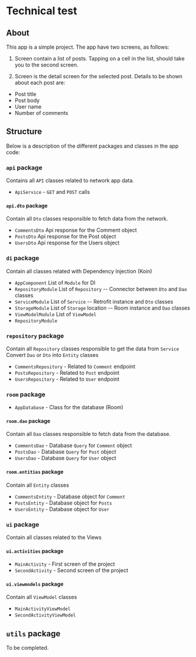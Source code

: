 Technical test
================================
## About
This app is a simple project.
The app have two screens, as follows:

1. Screen contain a list of posts. Tapping on a cell in the list, should take you to the second screen. 

2. Screen is the detail screen for the selected post. Details to be shown about each post are:
* Post title
* Post body
* User name
* Number of comments


## Structure 

Below is a description of the different packages and classes in the app code:

### `api` package
Contains all `API` classes related to network app data.
* `ApiService` - `GET` and `POST` calls

#### `api.dto` package
Contain all `Dto` classes responsible to fetch data from the network.
* `CommentsDto` Api response for the Comment object
* `PostsDto` Api response for the Post object
* `UsersDto` Api response for the Users object

### `di` package
Contain all classes related with Dependency Injection (Koin)
* `AppComponent`      List of `Module` for DI
* `RepositoryModule`  List of `Repository` -- Connector between `Dto` and `Dao` classes
* `ServiceModule` List of `Service` -- Retrofit instance and `Dto` classes
* `StorageModule` List of `Storage` location -- Room instance and `Dao` classes
* `ViewModelModule` List of `ViewModel`
* `RepositoryModule`

### `repository` package
Contain all `Repository` classes responsible to get the data from `Service`
Convert `Dao` or `Dto` into `Entity` classes
* `CommentsRepository` - Related to `Comment` endpoint 
* `PostsRepository` - Related to `Post` endpoint 
* `UsersRepository` - Related to `User` endpoint 

### `room` package
* `AppDatabase` - Class for the database (Room)

#### `room.dao` package
Contain all `Dao` classes responsible to fetch data from the database.
* `CommentsDao` - Database `Query` for `Comment` object
* `PostsDao` - Database `Query` for `Post` object
* `UsersDao` - Database `Query` for `User` object

#### `room.entities` package
Contain all `Entity` classes
* `CommentsEntity` - Database object for `Comment`
* `PostsEntity` - Database object for `Posts`
* `UsersEntity` - Database object for `User`

### `ui` package
Contain all classes related to the Views
#### `ui.activities` package
* `MainActivity` - First screen of the project
* `SecondActivity` - Second screen of the project
#### `ui.viewmodels` package
Contain all `ViewModel` classes 
* `MainActivityViewModel`
* `SecondActivityViewModel`

## `utils` package


To be completed.
